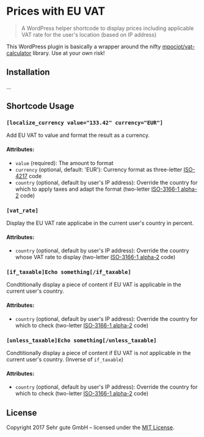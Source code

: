 # Prices with EU VAT
> A WordPress helper shortcode to display prices including applicable VAT rate for the user's location (based on IP address)

This WordPress plugin is basically a wrapper around the nifty [mpociot/vat-calculator](https://github.com/mpociot/vat-calculator) library. Use at your own risk!

## Installation

…

## Shortcode Usage

### `[localize_currency value="133.42" currency="EUR"]`
Add EU VAT to value and format the result as a currency.
#### Attributes:
- `value` (required): The amount to format
- `currency` (optional, default: 'EUR'): Currency format as three-letter [ISO-4217](https://en.wikipedia.org/wiki/ISO_4217) code
- `country` (optional, default by user's IP address): Override the country for which to apply taxes and adapt the format (two-letter [ISO-3166-1 alpha-2](https://en.wikipedia.org/wiki/ISO_3166-1_alpha-2) code)

### `[vat_rate]`
Display the EU VAT rate applicabe in the current user's country in percent.
#### Attributes:
- `country` (optional, default by user's IP address): Override the country whose VAT rate to display (two-letter [ISO-3166-1 alpha-2](https://en.wikipedia.org/wiki/ISO_3166-1_alpha-2) code)

### `[if_taxable]Echo something[/if_taxable]`
Condtitionally display a piece of content if EU VAT is applicable in the current user's country.
#### Attributes:
- `country` (optional, default by user's IP address): Override the country for which to check (two-letter [ISO-3166-1 alpha-2](https://en.wikipedia.org/wiki/ISO_3166-1_alpha-2) code)

### `[unless_taxable]Echo something[/unless_taxable]`
Condtitionally display a piece of content if EU VAT is *not* applicable in the current user's country. (Inverse of `if_taxable`)
#### Attributes:
- `country` (optional, default by user's IP address): Override the country for which to check (two-letter [ISO-3166-1 alpha-2](https://en.wikipedia.org/wiki/ISO_3166-1_alpha-2) code)


## License

Copyright 2017 Sehr gute GmbH – licensed under the [MIT License](LICENSE.md).
